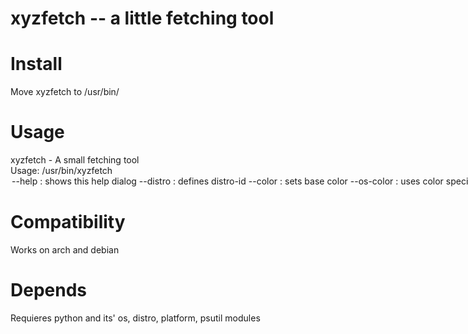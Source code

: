 # xyzfetch -- a little fetching tool

# Install
Move xyzfetch to /usr/bin/

# Usage
xyzfetch - A small fetching tool <br>
Usage: /usr/bin/xyzfetch <option> <string><br>
      --help            : shows this help dialog<br>
      --distro <string> : defines distro-id<br>
      --color <string>  : sets base color<br>
      --os-color        : uses color specified in os-release<br>


# Compatibility
Works on arch and debian

# Depends
Requieres python and its' os, distro, platform, psutil modules
